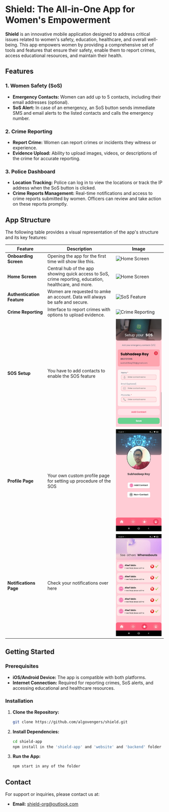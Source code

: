 # Shield: The All-in-One App for Women's Empowerment

**Shield** is an innovative mobile application designed to address critical issues related to women's safety, education, healthcare, and overall well-being. This app empowers women by providing a comprehensive set of tools and features that ensure their safety, enable them to report crimes, access educational resources, and maintain their health.

## Features

### 1. Women Safety (SoS)
- **Emergency Contacts:** Women can add up to 5 contacts, including their email addresses (optional).
- **SoS Alert:** In case of an emergency, an SoS button sends immediate SMS and email alerts to the listed contacts and calls the emergency number.
  
### 2. Crime Reporting
- **Report Crime:** Women can report crimes or incidents they witness or experience.
- **Evidence Upload:** Ability to upload images, videos, or descriptions of the crime for accurate reporting.

### 3. Police Dashboard
- **Location Tracking:** Police can log in to view the locations or track the IP address when the SoS button is clicked.
- **Crime Reports Management:** Real-time notifications and access to crime reports submitted by women. Officers can review and take action on these reports promptly.

## App Structure

The following table provides a visual representation of the app's structure and its key features:

| **Feature**          | **Description**                                                                                          | **Image**                       |
|----------------------|----------------------------------------------------------------------------------------------------------|---------------------------------|
| **Onboarding Screen**      | Opening the app for the first time will show like this.     | ![Home Screen](./readme-images/onboarding.jpg) |
| **Home Screen**      | Central hub of the app showing quick access to SoS, crime reporting, education, healthcare, and more.     | ![Home Screen](./readme-images/home.jpg) |
| **Authentication Feature**      | Women are requested to amke an account. Data will always be safe and secure.                                | ![SoS Feature](./readme-images/sign.jpg)  |
| **Crime Reporting**  | Interface to report crimes with options to upload evidence.                                               | ![Crime Reporting](./readme-images/report.jpg) |
| **SOS Setup**  | You have to add contacts to           enable the SOS feature                     | ![Crime Reporting](./readme-images/sos-setup.jpg) |
| **Profile Page**  | Your own custom profile page for setting up procedure of the SOS                     | ![Crime Reporting](./readme-images/profile.jpg) |
| **Notifications Page**  | Check your notifications over here                     | ![Crime Reporting](./readme-images/noti.jpg) |


## Getting Started

### Prerequisites
- **iOS/Android Device:** The app is compatible with both platforms.
- **Internet Connection:** Required for reporting crimes, SoS alerts, and accessing educational and healthcare resources.

### Installation

1. **Clone the Repository:**
   ```bash
   git clone https://github.com/algovengers/shield.git
   ```

2. **Install Dependencies:**
   ```bash
   cd shield-app
   npm install in the 'shield-app' and 'website' and 'backend' folder
   ```
3. **Run the App:**
   ```bash
   npm start in any of the folder
   ```

## Contact
For support or inquiries, please contact us at:
- **Email:** shield-org@outlook.com
